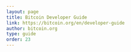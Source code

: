 ```yaml
---
layout: page
title: Bitcoin Developer Guide
link: https://bitcoin.org/en/developer-guide
author: bitcoin.org
type: guide
order: 23
---
```

